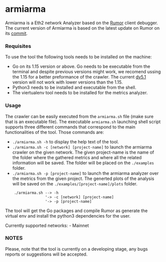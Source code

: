 # armiarma
Armiarma is a Eth2 network Analyzer based on the [Rumor](https://github.com/protolambda/rumor) client debugger. The current version of Armiarma is based on the latest update on Rumor on its [commit](https://github.com/protolambda/rumor/commit/d42e0da5729ca887e26f43e8cf4f290a61dbdc26).

### Requisites
To use the tool the following tools needs to be installed on the machine:
- Go on its 1.15 version or above. Go needs to be executable from the terminal and despite previous versions might work, we recomend ussing the 1.15 for a better preformance of the crawler. The current [dv5.1](https://github.com/ethereum/devp2p/blob/master/discv5/discv5.md) version will not work with lower versions than the 1.15.
- Python3 needs to be installed and executable from the shell.
- The viertualenv tool needs to be installed for the metrics analyzer. 

### Usage
The crawler can be easily executed from the `armiarma.sh` file (make sure that is an executable file). 
The executable `armiarma.sh` launching shell script supports three different commands that correspond to the main functionalities of the tool.
Those commands are:

- `./armiarma.sh -h` to display the help text of the tool. 
- `./armiarma.sh -c [network] [project-name]` to launch the armiarma crawler on the given network. The given project-name is the name of the folder where the gathered metrics and where all the related information will be saved. The folder will be placed on the `./examples` folder. 
- `./armiarma.sh -p [project-name]` to launch the armiarma analyzer over the metrics from the given project. The generted plots of the analysis will be saved on the `./examples/[project-name]/plots` folder.

```
    ./armiarma.sh --> -h
                  '-> -c [network] [project-name]
                  '-> -p [project-name]

```

The tool will get the Go packages and compile Rumor as generate the virtual env and install the python3 dependencies for the user.  

Currently supported networks:
    - Mainnet

### NOTES
Please, note that the tool is currently on a developing stage, any bugs reports or suggestions will be accepted.



